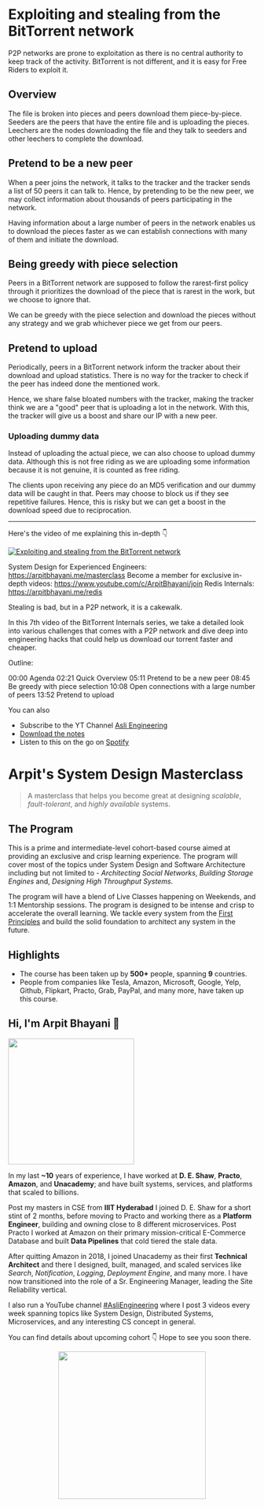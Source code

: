 Exploiting and stealing from the BitTorrent network
===


P2P networks are prone to exploitation as there is no central authority to keep track of the activity. BitTorrent is not different, and it is easy for Free Riders to exploit it.

## Overview

The file is broken into pieces and peers download them piece-by-piece. Seeders are the peers that have the entire file and is uploading the pieces. Leechers are the nodes downloading the file and they talk to seeders and other leechers to complete the download.

## Pretend to be a new peer

When a peer joins the network, it talks to the tracker and the tracker sends a list of 50 peers it can talk to. Hence, by pretending to be the new peer, we may collect information about thousands of peers participating in the network.

Having information about a large number of peers in the network enables us to download the pieces faster as we can establish connections with many of them and initiate the download.

## Being greedy with piece selection


Peers in a BitTorrent network are supposed to follow the rarest-first policy through it prioritizes the download of the piece that is rarest in the work, but we choose to ignore that.

We can be greedy with the piece selection and download the pieces without any strategy and we grab whichever piece we get from our peers.

## Pretend to upload

Periodically, peers in a BitTorrent network inform the tracker about their download and upload statistics. There is no way for the tracker to check if the peer has indeed done the mentioned work.

Hence, we share false bloated numbers with the tracker, making the tracker think we are a "good" peer that is uploading a lot in the network. With this, the tracker will give us a boost and share our IP with a new peer.

### Uploading dummy data

Instead of uploading the actual piece, we can also choose to upload dummy data. Although this is not free riding as we are uploading some information because it is not genuine, it is counted as free riding.

The clients upon receiving any piece do an MD5 verification and our dummy data will be caught in that. Peers may choose to block us if they see repetitive failures. Hence, this is risky but we can get a boost in the download speed due to reciprocation.
<hr />


<p>Here's the video of me explaining this in-depth 👇‍</p>

[![Exploiting and stealing from the BitTorrent network](https://i.ytimg.com/vi/nYtAzzH-twM/mqdefault.jpg)](https://www.youtube.com/watch?v=nYtAzzH-twM)

System Design for Experienced Engineers: https://arpitbhayani.me/masterclass
Become a member for exclusive in-depth videos: https://www.youtube.com/c/ArpitBhayani/join
Redis Internals: https://arpitbhayani.me/redis

Stealing is bad, but in a P2P network, it is a cakewalk.

In this 7th video of the BitTorrent Internals series, we take a detailed look into various challenges that comes with a P2P network and dive deep into engineering hacks that could help us download our torrent faster and cheaper.

Outline:

00:00 Agenda
02:21 Quick Overview
05:11 Pretend to be a new peer
08:45 Be greedy with piece selection
10:08 Open connections with a large number of peers
13:52 Pretend to upload

You can also
 - Subscribe to the YT Channel [Asli Engineering](https://youtube.com/c/ArpitBhayani)
 - [Download the notes](https://drive.google.com/file/d/1qG1mh2hu5P2V38wGilIr_Dyl5I0_tZD-/view?usp=sharing)
 - Listen to this on the go on [Spotify](https://open.spotify.com/show/7qMoamm2iZQrsPVm6IQLoD)

# Arpit's System Design Masterclass

> A masterclass that helps you become great at designing _scalable_, _fault-tolerant_, and _highly available_ systems.

## The Program

This is a prime and intermediate-level cohort-based course aimed at providing an exclusive and crisp learning experience. The program will cover most of the topics under System Design and Software Architecture including but not limited to - _Architecting Social Networks_, _Building Storage Engines_ and, _Designing High Throughput Systems_.

The program will have a blend of Live Classes happening on Weekends, and 1:1 Mentorship sessions. The program is designed to be intense and crisp to accelerate the overall learning. We tackle every system from the [First Principles](https://en.wikipedia.org/wiki/First_principle) and build the solid foundation to architect any system in the future.


## Highlights

 - The course has been taken up by __500+__ people, spanning __9__ countries.
 - People from companies like Tesla, Amazon, Microsoft, Google, Yelp, Github, Flipkart, Practo, Grab, PayPal, and many more, have taken up this course.


## Hi, I'm Arpit Bhayani 👋

<img width="256px" src="https://arpitbhayani.me/static/img/arpit.jpg" />

In my last **~10** years of experience, I have worked at **D. E. Shaw**, **Practo**, **Amazon**, and **Unacademy**; and have built systems, services, and platforms that scaled to billions.

Post my masters in CSE from **IIIT Hyderabad** I joined D. E. Shaw for a short stint of 2 months, before moving to Practo and working there as a **Platform Engineer**, building and owning close to 8 different microservices. Post Practo I worked at Amazon on their primary mission-critical E-Commerce Database and built **Data Pipelines** that cold tiered the stale data.

After quitting Amazon in 2018, I joined Unacademy as their first **Technical Architect** and there I designed, built, managed, and scaled services like _Search_, _Notification_, _Logging_, _Deployment Engine_, and many more. I have now transitioned into the role of a Sr. Engineering Manager, leading the Site Reliability vertical.

I also run a YouTube channel [#AsliEngineering](https://www.youtube.com/c/ArpitBhayani) where I post 3 videos every week spanning topics like System Design, Distributed Systems, Microservices, and any interesting CS concept in general.

You can find details about upcoming cohort 👇‍ Hope to see you soon there.

<center>
<a target="_blank" href="https://arpitbhayani.me/masterclass">
<img src="https://user-images.githubusercontent.com/4745789/137859181-d4499cf4-ce65-4466-8b88-a078ece0f081.PNG" width="300px" />
</a>
</center>